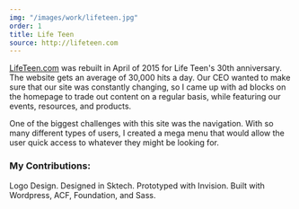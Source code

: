 ```yaml
---
img: "/images/work/lifeteen.jpg"
order: 1
title: Life Teen
source: http://lifeteen.com
---
```


[LifeTeen.com](http://lifeteen.com) was rebuilt in April of 2015 for Life Teen's 30th anniversary. The website gets an average of 30,000 hits a day. Our CEO wanted to make sure that our site was constantly changing, so I came up with ad blocks on the homepage to trade out content on a regular basis, while featuring our events, resources, and products.

One of the biggest challenges with this site was the navigation. With so many different types of users, I created a mega menu that would allow the user quick access to whatever they might be looking for.

### My Contributions:

Logo Design. Designed in Sktech. Prototyped with Invision. Built with Wordpress, ACF, Foundation, and Sass.
